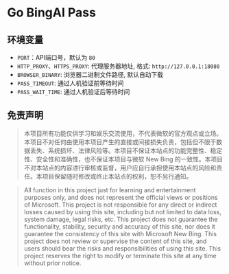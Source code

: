 # Go BingAI Pass

## 环境变量

- `PORT`：API端口号，默认为 `80`
- `HTTP_PROXY`、`HTTPS_PROXY`: 代理服务器地址, 格式: `http://127.0.0.1:18080`
- `BROWSER_BINARY`: 浏览器二进制文件路径, 默认自动下载
- `PASS_TIMEOUT`: 通过人机验证前等待时间
- `PASS_WAIT_TIME`: 通过人机验证后等待时间


## 免责声明

> 本项目所有功能仅供学习和娱乐交流使用，不代表微软的官方观点或立场。本项目不对任何由使用本项目产生的直接或间接损失负责，包括但不限于数据丢失、系统损坏、法律风险等。本项目不保证本站点的功能完整性、稳定性、安全性和准确性，也不保证本项目与微软 New Bing 的一致性。本项目不对本站点的内容进行审核或监督，用户应自行承担使用本站点的风险和责任。本项目保留随时修改或终止本站点的权利，恕不另行通知。

> All function in this project just for learning and entertainment purposes only, and does not represent the official views or positions of Microsoft. This project is not responsible for any direct or indirect losses caused by using this site, including but not limited to data loss, system damage, legal risks, etc. This project does not guarantee the functionality, stability, security and accuracy of this site, nor does it guarantee the consistency of this site with Microsoft New Bing. This project does not review or supervise the content of this site, and users should bear the risks and responsibilities of using this site. This project reserves the right to modify or terminate this site at any time without prior notice.